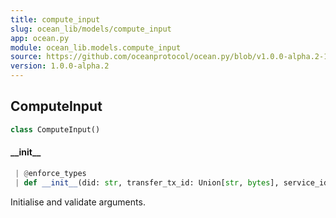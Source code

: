```yaml
---
title: compute_input
slug: ocean_lib/models/compute_input
app: ocean.py
module: ocean_lib.models.compute_input
source: https://github.com/oceanprotocol/ocean.py/blob/v1.0.0-alpha.2-1-g9fb6083/ocean_lib/models/compute_input.py
version: 1.0.0-alpha.2
---
```

## ComputeInput

```python
class ComputeInput()
```

#### \_\_init\_\_

```python
 | @enforce_types
 | def __init__(did: str, transfer_tx_id: Union[str, bytes], service_id: Union[str, int], userdata: Optional[Dict] = None) -> None
```

Initialise and validate arguments.

